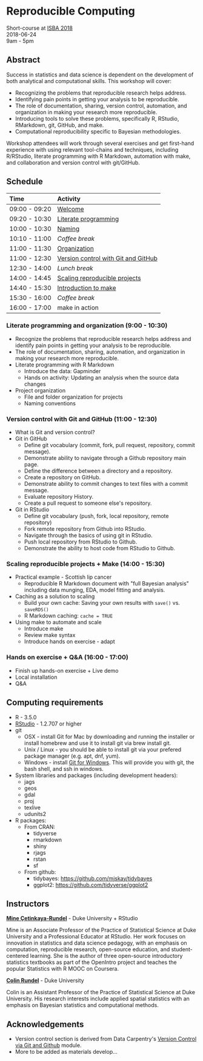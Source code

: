 # Reproducible Computing

Short-course at [ISBA 2018](https://bayesian.org/isba2018/Short-Courses/)  
2018-06-24  
9am - 5pm

## Abstract

Success in statistics and data science is dependent on the development of both analytical and computational skills. This workshop will cover:

- Recognizing the problems that reproducible research helps address.
- Identifying pain points in getting your analysis to be reproducible.
- The role of documentation, sharing, version control, automation, and organization in making your research more reproducible.
- Introducing tools to solve these problems, specifically R, RStudio, RMarkdown, git, GitHub, and make.
- Computational reproducibility specific to Bayesian methodologies.

Workshop attendees will work through several exercises and get first-hand experience with using relevant tool-chains and techniques, including R/RStudio, literate programming with R Markdown, automation with make, and collaboration and version control with git/GitHub.

## Schedule

| Time          | Activity                                |
|:--------------|:----------------------------------------|
| 09:00 - 09:20 | [Welcome](https://htmlpreview.github.io/?https://github.com/mine-cetinkaya-rundel/repro-compute-isba18/blob/master/00-welcome/00-welcome.html)       |  
| 09:20 - 10:30 | [Literate programming](https://htmlpreview.github.io/?https://github.com/mine-cetinkaya-rundel/repro-compute-isba18/blob/master/01-lit-program/01-lit-program.html)  |
| 10:00 - 10:30 | [Naming](https://htmlpreview.github.io/?https://github.com/mine-cetinkaya-rundel/repro-compute-isba18/blob/master/02-naming/02-naming.html)          |
| 10:10 - 11:00 | *Coffee break*                          |
| 11:00 - 11:30 | [Organization](https://htmlpreview.github.io/?https://github.com/mine-cetinkaya-rundel/repro-compute-isba18/blob/master/03-organization/03-organization.html)        |
| 11:00 - 12:30 | [Version control with Git and GitHub]() |
| 12:30 - 14:00 | *Lunch break*                           |
| 14:00 - 14:45 | [Scaling reproducible projects](https://htmlpreview.github.io/?https://github.com/mine-cetinkaya-rundel/repro-compute-isba18/blob/master/05-scaling/05-scaling.html)                         |
| 14:40 - 15:30 | [Introduction to make](https://htmlpreview.github.io/?https://github.com/mine-cetinkaya-rundel/repro-compute-isba18/blob/master/06-make/06-make.html)                                   |
| 15:30 - 16:00 | *Coffee break*                          |
| 16:00 - 17:00 | make in action                          |

### Literate programming and organization (9:00 - 10:30)

- Recognize the problems that reproducible research helps address and identify 
pain points in getting your analysis to be reproducible.
- The role of documentation, sharing, automation, and organization in making 
your research more reproducible.
- Literate programming with R Markdown
  - Introduce the data: Gapminder
  - Hands on activity: Updating an analysis when the source data changes
- Project organization
  - File and folder organization for projects
  - Naming conventions

### Version control with Git and GitHub (11:00 - 12:30)

- What is Git and version control?
- Git in GitHub
  - Define git vocabulary (commit, fork, pull request, repository, commit 
  message).
  - Demonstrate ability to navigate through a Github repository main page.
  - Define the difference between a directory and a repository.
  - Create a repository on GitHub.
  - Demonstrate ability to commit changes to text files with a commit message.
  - Evaluate repository History.
  - Create a pull request to someone else's repository.
- Git in RStudio
  - Define git vocabulary (push, fork, local repository, remote repository)
  - Fork remote repository from Github into RStudio.
  - Navigate through the basics of using git in RStudio.
  - Push local repository from RStudio to Github.
  - Demonstrate the ability to host code from RStudio to Github.

### Scaling reproducible projects + Make (14:00 - 15:30)

- Practical example - Scottish lip cancer
  - Reproducible R Markdown document with "full Bayesian analysis" including data munging, EDA, model fitting and analysis.
- Caching as a solution to scaling
  - Build your own cache: Saving your own results with `save()` vs. `saveRDS()`
  - R Markdown caching: `cache = TRUE`
- Using make to automate and scale
  - Introduce make
  - Review make syntax
  - Introduce hands on exercise - adapt 

### Hands on exercise + Q&A (16:00 - 17:00)

- Finish up hands-on exercise + Live demo
- Local installation
- Q&A

## Computing requirements

- R - 3.5.0
- [RStudio](https://www.rstudio.com/products/rstudio/download/preview/) - 1.2.707 or higher
- git
  - OSX - install Git for Mac by downloading and running the installer or install homebrew and use it to install git via brew install git.
  - Unix / Linux - you should be able to install git via your prefered package manager (e.g. apt, dnf, yum).
  - Windows - install [Git for Windows](https://gitforwindows.org/). This will provide you with git, the bash shell, and ssh in windows.
- System libraries and packages (including development headers):
  - jags
  - geos
  - gdal
  - proj
  - texlive
  - udunits2
- R packages:
  - From CRAN:
    - tidyverse
    - rmarkdown
    - shiny
    - rjags
    - rstan
    - sf
  - From github:
    - tidybayes: https://github.com/mjskay/tidybayes
    - ggplot2: https://github.com/tidyverse/ggplot2

## Instructors

**[Mine Çetinkaya-Rundel](http://www2.stat.duke.edu/~mc301/)** - Duke University + RStudio

Mine is an Associate Professor of the Practice of Statistical Science at Duke 
University and a Professional Educator at RStudio. Her work focuses on 
innovation in statistics and data science pedagogy, with an emphasis on computation, reproducible research, open-source education, and student-centered 
learning. She is the author of three open-source introductory statistics 
textbooks as part of the OpenIntro project and teaches the popular Statistics 
with R MOOC on Coursera.

**[Colin Rundel](http://www2.stat.duke.edu/~cr173/)** - Duke University

Colin is an Assistant Professor of the Practice of Statistical Science at Duke 
University. His research interests include applied spatial statistics with an 
emphasis on Bayesian statistics and computational methods.

## Acknowledgements

- Version control section is derived from Data Carpentry's  [Version Control via Git and Github](https://github.com/datacarpentry/rr-version-control) module.
- More to be added as materials develop...